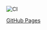 
![CI](https://github.com/vadim010975/Polling_frontend/actions/workflows/web.yml/badge.svg)

[GitHub Pages](https://vadim010975.github.io/Polling_frontend/)
